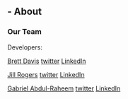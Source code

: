 ## - About

### Our Team
Developers: 

[Brett Davis](https://github.com/menacingmanatee) [twitter](https://twitter.com/bre_p_d) [LinkedIn](https://www.linkedin.com/in/brett-davis-132916155/)

[Jill Rogers](https://github.com/jilroge7) [twitter](https://twitter.com/JilRoge7) [LinkedIn](https://www.linkedin.com/in/jill-rogers-ba29313a/)

[Gabriel Abdul-Raheem](https://github.com/gabrielabdul) [twitter]() [LinkedIn](https://www.linkedin.com/in/gabriel-abdul-raheem-3a1a01144/)
